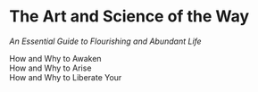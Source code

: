 # The Art and Science of the Way
*An Essential Guide to Flourishing and Abundant Life*

How and Why to Awaken  
How and Why to Arise  
How and Why to Liberate Your 
